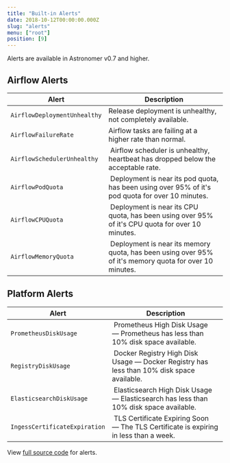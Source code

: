 ```yaml
---
title: "Built-in Alerts"
date: 2018-10-12T00:00:00.000Z
slug: "alerts"
menu: ["root"]
position: [9]
---
```


Alerts are available in Astronomer v0.7 and higher.

## Airflow Alerts

| Alert | Description |
| ------------- | ------------- |
| `AirflowDeploymentUnhealthy` | Release deployment is unhealthy, not completely available. |
| `AirflowFailureRate` | Airflow tasks are failing at a higher rate than normal. |
| `AirflowSchedulerUnhealthy` | Airflow scheduler is unhealthy, heartbeat has dropped below the acceptable rate. |
| `AirflowPodQuota` | Deployment is near its pod quota, has been using over 95% of it's pod quota for over 10 minutes. |
| `AirflowCPUQuota` | Deployment is near its CPU quota, has been using over 95% of it's CPU quota for over 10 minutes. |
| `AirflowMemoryQuota` | Deployment is near its memory quota, has been using over 95% of it's memory quota for over 10 minutes. |

## Platform Alerts

| Alert | Description |
| ------------- | ------------- |
| `PrometheusDiskUsage` | Prometheus High Disk Usage — Prometheus has less than 10% disk space available. |
| `RegistryDiskUsage` | Docker Registry High Disk Usage — Docker Registry has less than 10% disk space available. |
| `ElasticsearchDiskUsage` | Elasticsearch High Disk Usage — Elasticsearch has less than 10% disk space available. |
| `IngessCertificateExpiration` | TLS Certificate Expiring Soon — The TLS Certificate is expiring in less than a week. |

View [full source code](https://github.com/astronomerio/helm.astronomer.io/blob/master/charts/prometheus/values.yaml#L41-L148) for alerts.
